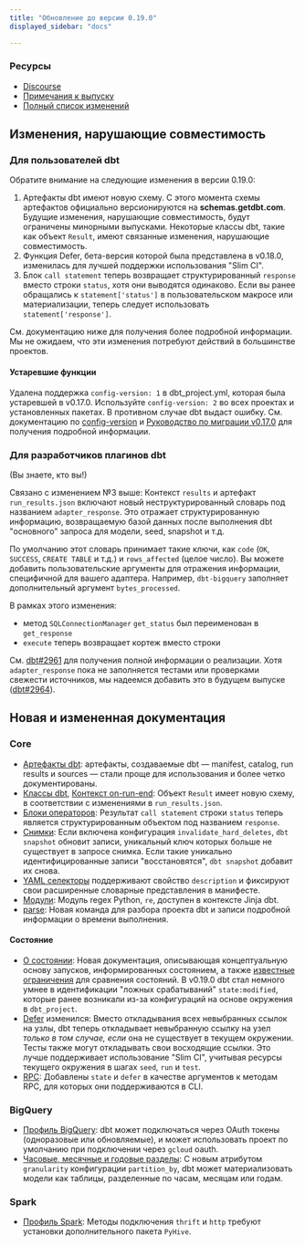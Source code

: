 ```yaml
---
title: "Обновление до версии 0.19.0"
displayed_sidebar: "docs"

---
```


### Ресурсы

- [Discourse](https://discourse.getdbt.com/t/1951)
- [Примечания к выпуску](https://github.com/dbt-labs/dbt-core/releases/tag/v0.19.0)
- [Полный список изменений](https://github.com/dbt-labs/dbt-core/blob/0.19.latest/CHANGELOG.md)

## Изменения, нарушающие совместимость

### Для пользователей dbt

Обратите внимание на следующие изменения в версии 0.19.0:

1. Артефакты dbt имеют новую схему. С этого момента схемы артефактов официально версионируются на **schemas.getdbt.com**. Будущие изменения, нарушающие совместимость, будут ограничены минорными выпусками. Некоторые классы dbt, такие как объект `Result`, имеют связанные изменения, нарушающие совместимость.
2. Функция Defer, бета-версия которой была представлена в v0.18.0, изменилась для лучшей поддержки использования "Slim CI".
3. Блок `call statement` теперь возвращает структурированный `response` вместо строки `status`, хотя они выводятся одинаково. Если вы ранее обращались к `statement['status']` в пользовательском макросе или материализации, теперь следует использовать `statement['response']`.

См. документацию ниже для получения более подробной информации. Мы не ожидаем, что эти изменения потребуют действий в большинстве проектов.

#### Устаревшие функции

Удалена поддержка `config-version: 1` в dbt_project.yml, которая была устаревшей в v0.17.0. Используйте `config-version: 2` во всех проектах и установленных пакетах. В противном случае dbt выдаст ошибку. См. документацию по [config-version](/reference/project-configs/config-version) и [Руководство по миграции v0.17.0](/docs/dbt-versions/core-upgrade) для получения подробной информации.

### Для разработчиков плагинов dbt

(Вы знаете, кто вы!)

Связано с изменением №3 выше: Контекст `results` и артефакт `run_results.json` включают новый неструктурированный словарь под названием `adapter_response`. Это отражает структурированную информацию, возвращаемую базой данных после выполнения dbt "основного" запроса для модели, seed, snapshot и т.д.

По умолчанию этот словарь принимает такие ключи, как `code` (`OK`, `SUCCESS`, `CREATE TABLE` и т.д.) и `rows_affected` (целое число). Вы можете добавить пользовательские аргументы для отражения информации, специфичной для вашего адаптера. Например, `dbt-bigquery` заполняет дополнительный аргумент `bytes_processed`.

В рамках этого изменения:
- метод `SQLConnectionManager` `get_status` был переименован в `get_response`
- `execute` теперь возвращает кортеж вместо строки

См. [dbt#2961](https://github.com/dbt-labs/dbt-core/pull/2961) для получения полной информации о реализации. Хотя `adapter_response` пока не заполняется тестами или проверками свежести источников, мы надеемся добавить это в будущем выпуске ([dbt#2964](https://github.com/dbt-labs/dbt-core/issues/2964)).

## Новая и измененная документация

### Core
- [Артефакты dbt](/docs/deploy/artifacts): <Term id="json" /> артефакты, создаваемые dbt — manifest, catalog, run results и sources — стали проще для использования и более четко документированы.
- [Классы dbt](/reference/dbt-classes#result-objects), [Контекст on-run-end](/reference/dbt-jinja-functions/on-run-end-context#results): Объект `Result` имеет новую схему, в соответствии с изменениями в `run_results.json`.
- [Блоки операторов](/reference/dbt-jinja-functions/statement-blocks): Результат `call statement` строки `status` теперь является структурированным объектом под названием `response`.
- [Снимки](/docs/build/snapshots#snapshot-configurations): Если включена конфигурация `invalidate_hard_deletes`, `dbt snapshot` обновит записи, уникальный ключ которых больше не существует в запросе снимка. Если такие уникально идентифицированные записи "восстановятся", `dbt snapshot` добавит их снова.
- [YAML селекторы](/reference/node-selection/yaml-selectors) поддерживают свойство `description` и фиксируют свои расширенные словарные представления в манифесте.
- [Модули](/reference/dbt-jinja-functions/modules): Модуль regex Python, `re`, доступен в контексте Jinja dbt.
- [parse](/reference/commands/parse): Новая команда для разбора проекта dbt и записи подробной информации о времени выполнения.

#### Состояние
- [О состоянии](/reference/node-selection/syntax#about-node-selection): Новая документация, описывающая концептуальную основу запусков, информированных состоянием, а также [известные ограничения](/reference/node-selection/state-comparison-caveats) для сравнения состояний. В v0.19.0 dbt стал немного умнее в идентификации "ложных срабатываний" `state:modified`, которые ранее возникали из-за конфигураций на основе окружения в `dbt_project`.
- [Defer](/reference/node-selection/defer) изменился: Вместо откладывания всех невыбранных ссылок на узлы, dbt теперь откладывает невыбранную ссылку на узел _только в том случае, если_ она не существует в текущем окружении. Тесты также могут откладывать свои восходящие ссылки. Это лучше поддерживает использование "Slim CI", учитывая ресурсы текущего окружения в шагах `seed`, `run` и `test`.
- [RPC](/reference/commands/rpc): Добавлены `state` и `defer` в качестве аргументов к методам RPC, для которых они поддерживаются в CLI.

### BigQuery
- [Профиль BigQuery](/docs/core/connect-data-platform/bigquery-setup): dbt может подключаться через OAuth токены (одноразовые или обновляемые), и может использовать проект по умолчанию при подключении через `gcloud` oauth.
- [Часовые, месячные и годовые разделы](/reference/resource-configs/bigquery-configs#partitioning-by-a-date-or-timestamp): С новым атрибутом `granularity` конфигурации `partition_by`, dbt может материализовать модели как таблицы, разделенные по часам, месяцам или годам.

### Spark
- [Профиль Spark](/docs/core/connect-data-platform/spark-setup): Методы подключения `thrift` и `http` требуют установки дополнительного пакета `PyHive`.